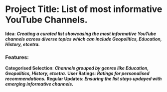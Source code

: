 # Project Title: List of most informative YouTube Channels.

**Idea**: ***Creating a curated list showcasing the most informative YouTube channels across diverse topics which can include Geopolitics, Education, History, etcetra.***

### Features:

**Categorised Selection**: ***Channels grouped by genres like Education, Geopolitics, History, etcetra.***
**User Ratings**: ***Ratings for personalised recommendations.***
**Regular Updates**: ***Ensuring the list stays updayed with emerging informative channels.***